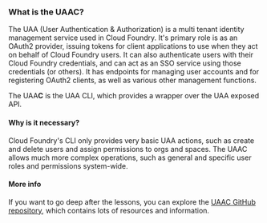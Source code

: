 ### What is the UAAC?

The UAA (User Authentication \& Authorization) is a multi tenant identity management service used in Cloud Foundry. It's primary role is as an OAuth2 provider, issuing tokens for client applications to use when they act on behalf of Cloud Foundry users. It can also authenticate users with their Cloud Foundry credentials, and can act as an SSO service using those credentials (or others). It has endpoints for managing user accounts and for registering OAuth2 clients, as well as various other management functions.

The UAA**C** is the UAA CLI, which provides a wrapper over the UAA exposed API.

#### Why is it necessary?

Cloud Foundry's CLI only provides very basic UAA actions, such as create and delete users and assign permissions to orgs and spaces.
The UAAC allows much more complex operations, such as general and specific user roles and permissions system-wide.

#### More info

If you want to go deep after the lessons, you can explore the [UAAC GitHub repository](https://github.com/cloudfoundry/cf-uaac), which contains lots of resources and information.
